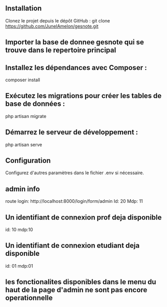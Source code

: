 ## Installation
Clonez le projet depuis le dépôt GitHub :
git clone https://github.com/JunelAmelon/gesnote.git

## Importer la base de donnee  gesnote qui se trouve dans le repertoire principal

## Installez les dépendances avec Composer :
composer install

## Exécutez les migrations pour créer les tables de base de données :
php artisan migrate

## Démarrez le serveur de développement :

php artisan serve

## Configuration
Configurez d'autres paramètres dans le fichier .env si nécessaire.

## admin info
route login: http://localhost:8000/login/form/admin
Id: 20
Mdp: 11

## Un identifiant de connexion prof deja disponible
id: 10
mdp:10

## Un identifiant de connexion etudiant deja disponible
id: 01
mdp:01

## les fonctionalites disponibles dans le menu du haut de la page d'admin ne sont pas encore operationnelle